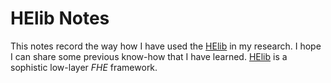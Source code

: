 HElib Notes
===
This notes record the way how I have used the [HElib] in my research. I hope I can share some previous know-how that I have learned. [HElib] is a sophistic low-layer _FHE_ framework. 

[HElib]: https://github.com/shaih/HElib
